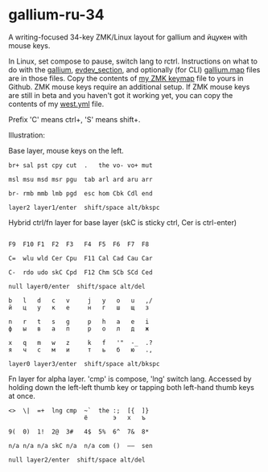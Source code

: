 # gallium-ru-34
A writing-focused 34-key ZMK/Linux layout for gallium and йцукен with mouse keys.

In Linux, set compose to pause, switch lang to rctrl.
Instructions on what to do with the [gallium](https://github.com/stozi/galliumv2-ru-34/blob/main/gallium), [evdev_section](https://github.com/stozi/gallium-ru-34/blob/main/evdev_section.xml), and optionally (for CLI) [gallium.map](https://github.com/stozi/gallium-ru-34/blob/main/gallium.map) files are in those files. Copy the contents of [my ZMK keymap](https://github.com/stozi/zmk-config/blob/master/config/a_dux.keymap) file to yours in Github. ZMK mouse keys require an additional setup. If ZMK mouse keys are still in beta and you haven't got it working yet, you can copy the contents of my [west.yml](https://github.com/stozi/zmk-config/blob/master/config/west.yml) file.


Prefix 'C' means ctrl+, 'S' means shift+.

Illustration:

Base layer, mouse keys on the left.

```
br+ sal pst cpy cut  .   the vo- vo+ mut

msl msu msd msr pgu  tab arl ard aru arr

br- rmb mmb lmb pgd  esc hom Cbk Cdl end

layer2 layer1/enter  shift/space alt/bkspc   
```               

Hybrid ctrl/fn layer for base layer (skC is sticky ctrl, Cer is ctrl-enter)

```

F9  F10 F1  F2  F3   F4  F5  F6  F7  F8

C=  wlu wld Cer Cpu  F11 Cal Cad Cau Car

C-  rdo udo skC Cpd  F12 Chm SCb SCd Ced

null layer0/enter  shift/space alt/del   
```

```
b   l   d   c   v     j   y   o   u   ,/
й   ц   у   к   е     н   г   ш   щ   з

n   r   t   s   g     p   h   a   e   i
ф   ы   в   а   п     р   о   л   д   ж

x   q   m   w   z     k   f   '"  -_  .?
я   ч   с   м   и     т   ь   б   ю   .,

layer0 layer3/enter  shift/space alt/bkspc
```

Fn layer for alpha layer. 'cmp' is compose, 'lng' switch lang. Accessed by holding down the left-left thumb key or tapping both left-hand thumb keys at once.

```
<>  \|  =+  lng cmp  ~`  the :;  [{  ]}
                     ё       э   х   ъ

9(  0)  1!  2@  3#   4$  5%  6^  7&  8*

n/a n/a n/a skC n/a  n/a com ()  –—  sen

null layer2/enter  shift/space alt/del
```
